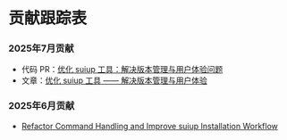 # 贡献跟踪表

### 2025年7月贡献
- 代码 PR：[优化 suiup 工具：解决版本管理与用户体验问题](https://github.com/MystenLabs/suiup/pull/66)
- 文章：[优化 suiup 工具 —— 解决版本管理与用户体验](https://learnblockchain.cn/article/18846)

### 2025年6月贡献
- [Refactor Command Handling and Improve suiup Installation Workflow](https://github.com/MystenLabs/suiup/pull/50)
